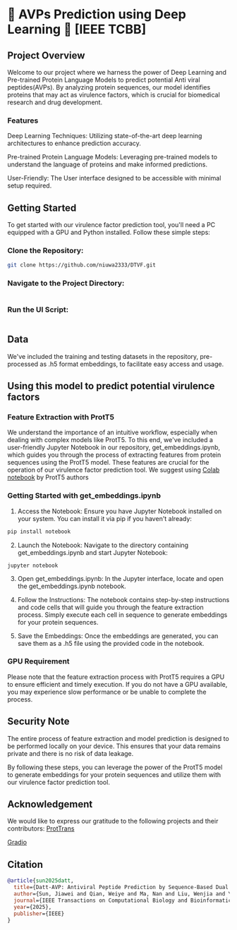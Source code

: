 # 🧬 AVPs Prediction using Deep Learning 🧬 [IEEE TCBB]
## Project Overview
Welcome to our project where we harness the power of Deep Learning and Pre-trained Protein Language Models to predict potential Anti viral peptides(AVPs). By analyzing protein sequences, our model identifies proteins that may act as virulence factors, which is crucial for biomedical research and drug development.

### Features
Deep Learning Techniques: Utilizing state-of-the-art deep learning architectures to enhance prediction accuracy.

Pre-trained Protein Language Models: Leveraging pre-trained models to understand the language of proteins and make informed predictions.

User-Friendly: The User interface designed to be accessible with minimal setup required.

## Getting Started
To get started with our virulence factor prediction tool, you'll need a PC equipped with a GPU and Python installed. Follow these simple steps:

### Clone the Repository:
``` bash
git clone https://github.com/niuwa2333/DTVF.git
```

### Navigate to the Project Directory:
``` bash

```

### Run the UI Script:
``` bash

```

## Data
We've included the training and testing datasets in the repository, pre-processed as .h5 format embeddings, to facilitate easy access and usage.

## Using this model to predict potential virulence factors

### Feature Extraction with ProtT5
We understand the importance of an intuitive workflow, especially when dealing with complex models like ProtT5. To this end, we've included a user-friendly Jupyter Notebook in our repository, get_embeddings.ipynb, which guides you through the process of extracting features from protein sequences using the ProtT5 model. These features are crucial for the operation of our virulence factor prediction tool.
We suggest using [Colab notebook](https://colab.research.google.com/drive/1TUj-ayG3WO52n5N50S7KH9vtt6zRkdmj?usp=sharing) by ProtT5 authors
### Getting Started with get_embeddings.ipynb
1. Access the Notebook: Ensure you have Jupyter Notebook installed on your system. You can install it via pip if you haven't already:
``` bash
pip install notebook
```
2. Launch the Notebook: Navigate to the directory containing get_embeddings.ipynb and start Jupyter Notebook:
```
jupyter notebook
```
3. Open get_embeddings.ipynb: In the Jupyter interface, locate and open the get_embeddings.ipynb notebook.

4. Follow the Instructions: The notebook contains step-by-step instructions and code cells that will guide you through the feature extraction process. Simply execute each cell in sequence to generate embeddings for your protein sequences.

5. Save the Embeddings: Once the embeddings are generated, you can save them as a .h5 file using the provided code in the notebook.
### GPU Requirement
Please note that the feature extraction process with ProtT5 requires a GPU to ensure efficient and timely execution. If you do not have a GPU available, you may experience slow performance or be unable to complete the process.

## Security Note
The entire process of feature extraction and model prediction is designed to be performed locally on your device. This ensures that your data remains private and there is no risk of data leakage.

By following these steps, you can leverage the power of the ProtT5 model to generate embeddings for your protein sequences and utilize them with our virulence factor prediction tool.
## Acknowledgement
We would like to express our gratitude to the following projects and their contributors:
[ProtTrans](https://github.com/agemagician/ProtTrans)

[Gradio](https://github.com/gradio-app/gradio)



## Citation
``` bibtex
@article{sun2025datt,
  title={Datt-AVP: Antiviral Peptide Prediction by Sequence-Based Dual Channel Network with Attention Mechanism},
  author={Sun, Jiawei and Qian, Weiye and Ma, Nan and Liu, Wenjia and Yang, Zhiyuan},
  journal={IEEE Transactions on Computational Biology and Bioinformatics},
  year={2025},
  publisher={IEEE}
}
```
